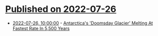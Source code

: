 # [Published on 2022-07-26](index.md)

* [2022-07-26, 10:00:00](https://news.slashdot.org/story/22/07/26/0024219/antarcticas-doomsday-glacier-melting-at-fastest-rate-in-5500-years?utm_source=rss1.0mainlinkanon&utm_medium=feed) - [Antarctica's 'Doomsday Glacier' Melting At Fastest Rate In 5,500 Years](https://news.slashdot.org/story/22/07/26/0024219/antarcticas-doomsday-glacier-melting-at-fastest-rate-in-5500-years?utm_source=rss1.0mainlinkanon&utm_medium=feed)
